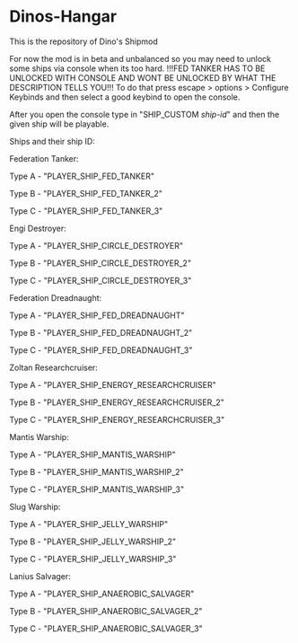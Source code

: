# Dinos-Hangar
This is the repository of Dino's Shipmod

For now the mod is in beta and unbalanced so you may need to unlock some ships via console when its too hard.
!!!FED TANKER HAS TO BE UNLOCKED WITH CONSOLE AND WONT BE UNLOCKED BY WHAT THE DESCRIPTION TELLS YOU!!!
To do that press escape > options > Configure Keybinds and then select a good keybind to open the console.


After you open the console type in "SHIP_CUSTOM *ship-id*" and then the given ship will be playable.



Ships and their ship ID:

Federation Tanker:

Type A - "PLAYER_SHIP_FED_TANKER"

Type B - "PLAYER_SHIP_FED_TANKER_2"

Type C - "PLAYER_SHIP_FED_TANKER_3"


Engi Destroyer:

Type A - "PLAYER_SHIP_CIRCLE_DESTROYER"

Type B - "PLAYER_SHIP_CIRCLE_DESTROYER_2"

Type C - "PLAYER_SHIP_CIRCLE_DESTROYER_3"

Federation Dreadnaught:

Type A - "PLAYER_SHIP_FED_DREADNAUGHT"

Type B - "PLAYER_SHIP_FED_DREADNAUGHT_2"

Type C - "PLAYER_SHIP_FED_DREADNAUGHT_3"


Zoltan Researchcruiser:

Type A - "PLAYER_SHIP_ENERGY_RESEARCHCRUISER"

Type B - "PLAYER_SHIP_ENERGY_RESEARCHCRUISER_2"

Type C - "PLAYER_SHIP_ENERGY_RESEARCHCRUISER_3"


Mantis Warship:

Type A - "PLAYER_SHIP_MANTIS_WARSHIP"

Type B - "PLAYER_SHIP_MANTIS_WARSHIP_2"

Type C - "PLAYER_SHIP_MANTIS_WARSHIP_3"


Slug Warship:

Type A - "PLAYER_SHIP_JELLY_WARSHIP"

Type B - "PLAYER_SHIP_JELLY_WARSHIP_2"

Type C - "PLAYER_SHIP_JELLY_WARSHIP_3"

Lanius Salvager:


Type A - "PLAYER_SHIP_ANAEROBIC_SALVAGER"

Type B - "PLAYER_SHIP_ANAEROBIC_SALVAGER_2"

Type C - "PLAYER_SHIP_ANAEROBIC_SALVAGER_3"
